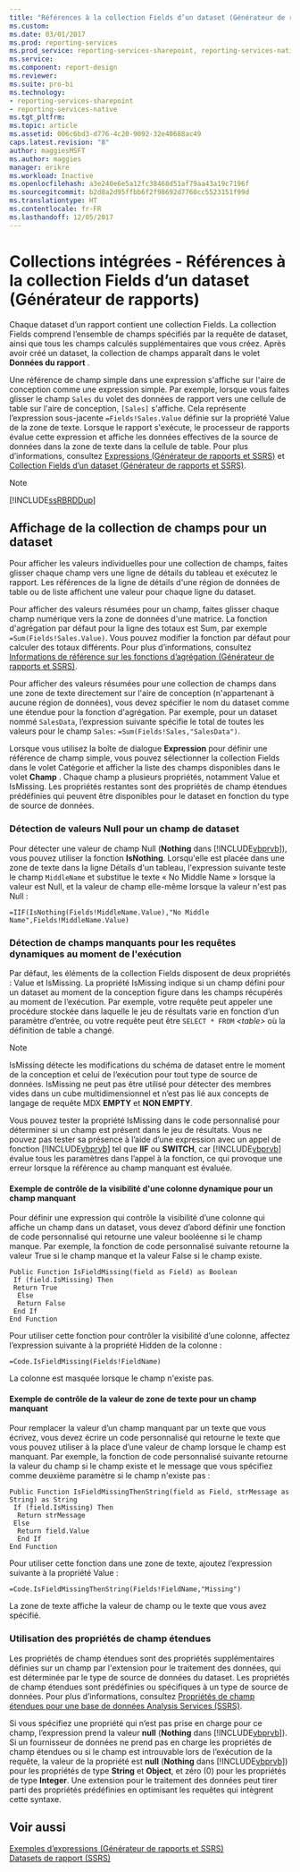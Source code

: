 ```yaml
---
title: "Références à la collection Fields d’un dataset (Générateur de rapports et SSRS) | Microsoft Docs"
ms.custom: 
ms.date: 03/01/2017
ms.prod: reporting-services
ms.prod_service: reporting-services-sharepoint, reporting-services-native
ms.service: 
ms.component: report-design
ms.reviewer: 
ms.suite: pro-bi
ms.technology:
- reporting-services-sharepoint
- reporting-services-native
ms.tgt_pltfrm: 
ms.topic: article
ms.assetid: 006c6bd3-d776-4c20-9092-32e40688ac49
caps.latest.revision: "8"
author: maggiesMSFT
ms.author: maggies
manager: erikre
ms.workload: Inactive
ms.openlocfilehash: a3e240e6e5a12fc38468d51af79aa43a19c7196f
ms.sourcegitcommit: b2d8a2d95ffbb6f2f98692d7760cc5523151f99d
ms.translationtype: HT
ms.contentlocale: fr-FR
ms.lasthandoff: 12/05/2017
---
```

# <a name="built-in-collections---dataset-fields-collection-references-report-builder"></a>Collections intégrées - Références à la collection Fields d’un dataset (Générateur de rapports)
  Chaque dataset d’un rapport contient une collection Fields. La collection Fields comprend l’ensemble de champs spécifiés par la requête de dataset, ainsi que tous les champs calculés supplémentaires que vous créez. Après avoir créé un dataset, la collection de champs apparaît dans le volet **Données du rapport** .  
  
 Une référence de champ simple dans une expression s'affiche sur l'aire de conception comme une expression simple. Par exemple, lorsque vous faites glisser le champ `Sales` du volet des données de rapport vers une cellule de table sur l'aire de conception, `[Sales]` s'affiche. Cela représente l’expression sous-jacente `=Fields!Sales.Value` définie sur la propriété Value de la zone de texte. Lorsque le rapport s'exécute, le processeur de rapports évalue cette expression et affiche les données effectives de la source de données dans la zone de texte dans la cellule de table. Pour plus d’informations, consultez [Expressions &#40;Générateur de rapports et SSRS&#41;](../../reporting-services/report-design/expressions-report-builder-and-ssrs.md) et [Collection Fields d’un dataset &#40;Générateur de rapports et SSRS&#41;](../../reporting-services/report-data/dataset-fields-collection-report-builder-and-ssrs.md).  
  
> [!NOTE]  
>  [!INCLUDE[ssRBRDDup](../../includes/ssrbrddup-md.md)]  
  
## <a name="displaying-the-field-collection-for-a-dataset"></a>Affichage de la collection de champs pour un dataset  
 Pour afficher les valeurs individuelles pour une collection de champs, faites glisser chaque champ vers une ligne de détails du tableau et exécutez le rapport. Les références de la ligne de détails d'une région de données de table ou de liste affichent une valeur pour chaque ligne du dataset.  
  
 Pour afficher des valeurs résumées pour un champ, faites glisser chaque champ numérique vers la zone de données d'une matrice. La fonction d'agrégation par défaut pour la ligne des totaux est Sum, par exemple `=Sum(Fields!Sales.Value)`. Vous pouvez modifier la fonction par défaut pour calculer des totaux différents. Pour plus d’informations, consultez [Informations de référence sur les fonctions d’agrégation &#40;Générateur de rapports et SSRS&#41;](../../reporting-services/report-design/report-builder-functions-aggregate-functions-reference.md).  
  
 Pour afficher des valeurs résumées pour une collection de champs dans une zone de texte directement sur l'aire de conception (n'appartenant à aucune région de données), vous devez spécifier le nom du dataset comme une étendue pour la fonction d'agrégation. Par exemple, pour un dataset nommé `SalesData`, l’expression suivante spécifie le total de toutes les valeurs pour le champ `Sales`: `=Sum(Fields!Sales,"SalesData")`.  
  
 Lorsque vous utilisez la boîte de dialogue **Expression** pour définir une référence de champ simple, vous pouvez sélectionner la collection Fields dans le volet Catégorie et afficher la liste des champs disponibles dans le volet **Champ** . Chaque champ a plusieurs propriétés, notamment Value et IsMissing. Les propriétés restantes sont des propriétés de champ étendues prédéfinies qui peuvent être disponibles pour le dataset en fonction du type de source de données.  
  
### <a name="detecting-nulls-for-a-dataset-field"></a>Détection de valeurs Null pour un champ de dataset  
 Pour détecter une valeur de champ Null (**Nothing** dans [!INCLUDE[vbprvb](../../includes/vbprvb-md.md)]), vous pouvez utiliser la fonction **IsNothing**. Lorsqu'elle est placée dans une zone de texte dans la ligne Détails d'un tableau, l'expression suivante teste le champ `MiddleName` et substitue le texte « No Middle Name » lorsque la valeur est Null, et la valeur de champ elle-même lorsque la valeur n'est pas Null :  
  
 `=IIF(IsNothing(Fields!MiddleName.Value),"No Middle Name",Fields!MiddleName.Value)`  
  
### <a name="detecting-missing-fields-for-dynamic-queries-at-run-time"></a>Détection de champs manquants pour les requêtes dynamiques au moment de l'exécution  
 Par défaut, les éléments de la collection Fields disposent de deux propriétés : Value et IsMissing. La propriété IsMissing indique si un champ défini pour un dataset au moment de la conception figure dans les champs récupérés au moment de l’exécution. Par exemple, votre requête peut appeler une procédure stockée dans laquelle le jeu de résultats varie en fonction d’un paramètre d’entrée, ou votre requête peut être `SELECT * FROM` *\<table>* où la définition de table a changé.  
  
> [!NOTE]  
>  IsMissing détecte les modifications du schéma de dataset entre le moment de la conception et celui de l’exécution pour tout type de source de données. IsMissing ne peut pas être utilisé pour détecter des membres vides dans un cube multidimensionnel et n’est pas lié aux concepts de langage de requête MDX **EMPTY** et **NON EMPTY**.  
  
 Vous pouvez tester la propriété IsMissing dans le code personnalisé pour déterminer si un champ est présent dans le jeu de résultats. Vous ne pouvez pas tester sa présence à l’aide d’une expression avec un appel de fonction [!INCLUDE[vbprvb](../../includes/vbprvb-md.md)] tel que **IIF** ou **SWITCH**, car [!INCLUDE[vbprvb](../../includes/vbprvb-md.md)] évalue tous les paramètres dans l’appel à la fonction, ce qui provoque une erreur lorsque la référence au champ manquant est évaluée.  
  
#### <a name="example-for-controlling-the-visibility-of-a-dynamic-column-for-a-missing-field"></a>Exemple de contrôle de la visibilité d'une colonne dynamique pour un champ manquant  
 Pour définir une expression qui contrôle la visibilité d’une colonne qui affiche un champ dans un dataset, vous devez d’abord définir une fonction de code personnalisé qui retourne une valeur booléenne si le champ manque. Par exemple, la fonction de code personnalisé suivante retourne la valeur True si le champ manque et la valeur False si le champ existe.  
  
```  
Public Function IsFieldMissing(field as Field) as Boolean  
 If (field.IsMissing) Then  
 Return True  
  Else   
  Return False  
 End If  
End Function  
```  
  
 Pour utiliser cette fonction pour contrôler la visibilité d’une colonne, affectez l’expression suivante à la propriété Hidden de la colonne :  
  
 `=Code.IsFieldMissing(Fields!FieldName)`  
  
 La colonne est masquée lorsque le champ n'existe pas.  
  
#### <a name="example-for-controlling-the-text-box-value-for-a-missing-field"></a>Exemple de contrôle de la valeur de zone de texte pour un champ manquant  
 Pour remplacer la valeur d’un champ manquant par un texte que vous écrivez, vous devez écrire un code personnalisé qui retourne le texte que vous pouvez utiliser à la place d’une valeur de champ lorsque le champ est manquant. Par exemple, la fonction de code personnalisé suivante retourne la valeur du champ si le champ existe et le message que vous spécifiez comme deuxième paramètre si le champ n'existe pas :  
  
```  
Public Function IsFieldMissingThenString(field as Field, strMessage as String) as String  
 If (field.IsMissing) Then  
  Return strMessage  
 Else   
  Return field.Value  
  End If  
End Function  
```  
  
 Pour utiliser cette fonction dans une zone de texte, ajoutez l’expression suivante à la propriété Value :  
  
 `=Code.IsFieldMissingThenString(Fields!FieldName,"Missing")`  
  
 La zone de texte affiche la valeur de champ ou le texte que vous avez spécifié.  
  
### <a name="using-extended-field-properties"></a>Utilisation des propriétés de champ étendues  
 Les propriétés de champ étendues sont des propriétés supplémentaires définies sur un champ par l'extension pour le traitement des données, qui est déterminée par le type de source de données du dataset. Les propriétés de champ étendues sont prédéfinies ou spécifiques à un type de source de données. Pour plus d’informations, consultez [Propriétés de champ étendues pour une base de données Analysis Services &#40;SSRS&#41;](../../reporting-services/report-data/extended-field-properties-for-an-analysis-services-database-ssrs.md).  
  
 Si vous spécifiez une propriété qui n’est pas prise en charge pour ce champ, l’expression prend la valeur **null** (**Nothing** dans [!INCLUDE[vbprvb](../../includes/vbprvb-md.md)]). Si un fournisseur de données ne prend pas en charge les propriétés de champ étendues ou si le champ est introuvable lors de l’exécution de la requête, la valeur de la propriété est **null** (**Nothing** dans [!INCLUDE[vbprvb](../../includes/vbprvb-md.md)]) pour les propriétés de type **String** et **Object**, et zéro (0) pour les propriétés de type **Integer**. Une extension pour le traitement des données peut tirer parti des propriétés prédéfinies en optimisant les requêtes qui intègrent cette syntaxe.  
  
## <a name="see-also"></a>Voir aussi  
 [Exemples d’expressions &#40;Générateur de rapports et SSRS&#41;](../../reporting-services/report-design/expression-examples-report-builder-and-ssrs.md)   
 [Datasets de rapport &#40;SSRS&#41;](../../reporting-services/report-data/report-datasets-ssrs.md)  
  
  
